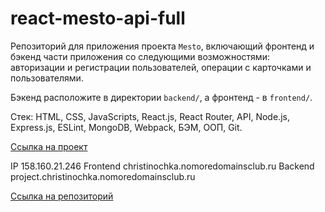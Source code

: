 # react-mesto-api-full

Репозиторий для приложения проекта `Mesto`, включающий фронтенд и бэкенд части приложения со следующими возможностями: авторизации и регистрации пользователей, операции с карточками и пользователями.

Бэкенд расположите в директории `backend/`, а фронтенд - в `frontend/`.

Стек: HTML, CSS, JavaScripts, React.js, React Router, API, Node.js, Express.js, ESLint, MongoDB, Webpack, БЭМ, ООП, Git.

[Ссылка на проект](https://christinochka.nomoredomainsclub.ru)

IP 158.160.21.246
Frontend christinochka.nomoredomainsclub.ru
Backend project.christinochka.nomoredomainsclub.ru

[Ссылка на репозиторий](https://github.com/ChristinaSoskova/react-mesto-api-full)
